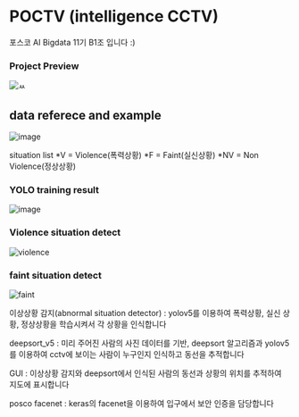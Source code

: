 # POCTV (intelligence CCTV)
포스코 AI Bigdata 11기 B1조 입니다 :)

### Project Preview
![ㅆ](https://user-images.githubusercontent.com/57425658/102691314-d9916980-424e-11eb-95ec-08ac44af0f83.png)
## data referece and example 
![image](https://user-images.githubusercontent.com/57425658/102691358-3856e300-424f-11eb-8001-97793411a0d1.png)

situation list
*V = Violence(폭력상황)
*F = Faint(실신상황)
*NV = Non Violence(정상상황)

### YOLO training result
![image](https://user-images.githubusercontent.com/57425658/102692435-802d3880-4256-11eb-9fde-fb7e07fad222.png)

### Violence situation detect 
![violence](https://github.com/lucas-korea/AI_Bigdata_11th_B1/blob/master/ezgif-3-4f52388ae637.gif)

### faint situation detect 
![faint](https://github.com/lucas-korea/AI_Bigdata_11th_B1/blob/master/ezgif.com-gif-maker%20(2).gif)


이상상황 감지(abnormal situation detector) 
: yolov5를 이용하여 폭력상황, 실신 상황, 정상상황을 학습시켜서 각 상황을 인식합니다

deepsort_v5
: 미리 주어진 사람의 사진 데이터를 기반, deepsort 알고리즘과 yolov5를 이용하여 cctv에 보이는 사람이 누구인지 인식하고 동선을 추적합니다

GUI
: 이상상황 감지와 deepsort에서 인식된 사람의 동선과 상황의 위치를 추적하여 지도에 표시합니다

posco facenet
: keras의 facenet을 이용하여 입구에서 보안 인증을 담당합니다
